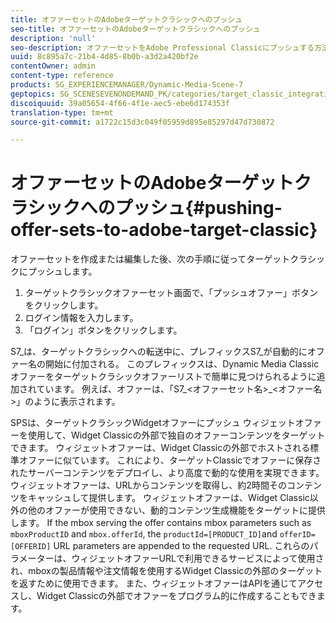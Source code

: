 ```yaml
---
title: オファーセットのAdobeターゲットクラシックへのプッシュ
seo-title: オファーセットのAdobeターゲットクラシックへのプッシュ
description: 'null'
seo-description: オファーセットをAdobe Professional Classicにプッシュする方法を説明します。
uuid: 8c895a7c-21b4-4d85-8b0b-a3d2a420bf2e
contentOwner: admin
content-type: reference
products: SG_EXPERIENCEMANAGER/Dynamic-Media-Scene-7
geptopics: SG_SCENESEVENONDEMAND_PK/categories/target_classic_integration
discoiquuid: 39a05654-4f66-4f1e-aec5-ebe6d174353f
translation-type: tm+mt
source-git-commit: a1722c15d3c049f05959d895e85297d47d730872

---
```



# オファーセットのAdobeターゲットクラシックへのプッシュ{#pushing-offer-sets-to-adobe-target-classic}

オファーセットを作成または編集した後、次の手順に従ってターゲットクラシックにプッシュします。

1. ターゲットクラシックオファーセット画面で、「プッシュオファー」ボタンをクリックします。
1. ログイン情報を入力します。
1. 「ログイン」ボタンをクリックします。

S7_は、ターゲットクラシックへの転送中に、プレフィックスS7_が自動的にオファー名の開始に付加される。 このプレフィックスは、Dynamic Media Classicオファーをターゲットクラシックオファーリストで簡単に見つけられるように追加されています。 例えば、オファーは、「S7_&lt;オファーセット名>_&lt;オファー名>」のように表示されます。

SPSは、ターゲットクラシックWidgetオファーにプッシュ ウィジェットオファーを使用して、Widget Classicの外部で独自のオファーコンテンツをターゲットできます。 ウィジェットオファーは、Widget Classicの外部でホストされる標準オファーに似ています。 これにより、ターゲットClassicでオファーに保存されたサーバーコンテンツをデプロイし、より高度で動的な使用を実現できます。 ウィジェットオファーは、URLからコンテンツを取得し、約2時間そのコンテンツをキャッシュして提供します。 ウィジェットオファーは、Widget Classic以外の他のオファーが使用できない、動的コンテンツ生成機能をターゲットに提供します。 If the mbox serving the offer contains mbox parameters such as `mboxProductID` and `mbox.offerId`, the `productId=[PRODUCT_ID]`and `offerID=[OFFERID]` URL parameters are appended to the requested URL. これらのパラメーターは、ウィジェットオファーURLで利用できるサービスによって使用され、mboxの製品情報や注文情報を使用するWidget Classicの外部のターゲットを返すために使用できます。 また、ウィジェットオファーはAPIを通じてアクセスし、Widget Classicの外部でオファーをプログラム的に作成することもできます。
